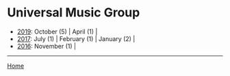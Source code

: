 # Universal Music Group

  * [2019](./universal-music-group-2019.md): 
      October (5) | 
      April (1) | 
  * [2017](./universal-music-group-2017.md): 
      July (1) | 
      February (1) | 
      January (2) | 
  * [2016](./universal-music-group-2016.md): 
      November (1) | 

----

[Home](../)

